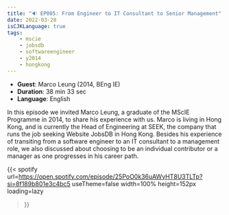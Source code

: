 ```yaml
---
title: "🔉 EP005: From Engineer to IT Consultant to Senior Management"
date: 2022-03-28
isCJKLanguage: true
tags:
    - mscie
    - jobsdb
    - softwareengineer
    - y2014
    - hongkong
---
```


- **Guest**: Marco Leung (2014, BEng IE)
- **Duration**: 38 min 33 sec
- **Language**: English

<!--more-->

In this episode we invited Marco Leung, a graduate of the MScIE Programme in 2014, to share his experience with us. Marco is living in Hong Kong, and is currently the Head of Engineering at SEEK, the company that runs the job seeking Website JobsDB in Hong Kong. Besides his experience of transiting from a software engineer to an IT consultant to a management role, we also discussed about choosing to be an individual contributor or a manager as one progresses in his career path.

{{< spotify 
  url=https://open.spotify.com/episode/25PoO0k36uAWyHT8U3TLTp?si=8f189b801e3c4bc5
  useTheme=false
  width=100%
  height=152px
  loading=lazy
>}}
